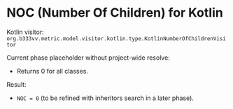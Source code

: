 # NOC (Number Of Children) for Kotlin

Kotlin visitor: `org.b333vv.metric.model.visitor.kotlin.type.KotlinNumberOfChildrenVisitor`

Current phase placeholder without project-wide resolve:
- Returns 0 for all classes.

Result:
- `NOC = 0` (to be refined with inheritors search in a later phase).
